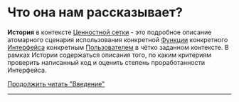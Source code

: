 # Что она нам рассказывает?

**История** в контексте [Ценностной сетки](../Ценностная%20сетка) - это подробное описание атомарного сценария использования конкретной [Функции](../Функция) конкретного [Интерфейса](../Интерфейс) конкретным [Пользователем](../Пользователь) в чётко заданном контексте. В рамках Истории содержаться описания того, по каким критериям проверить написанный код и оценить степень проработанности Интерфейса.

[Продолжить читать "Введение"](../Введение#_4)

***
